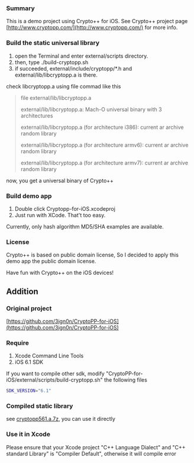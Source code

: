 ### Summary

This is a demo project using Crypto++ for iOS.
See Crypto++ project page [http://www.cryptopp.com/](http://www.cryptopp.com/) for more info.

### Build the static universal library

1. open the Terminal and enter external/scripts directory.
2. then, type ./build-cryptopp.sh
3. if succeeded, external/include/cryptopp/*.h and external/lib/libcryptopp.a is there. 

check libcryptopp.a using file commad like this

> file external/lib/libcryptopp.a
> 
> external/lib/libcryptopp.a: Mach-O universal binary with 3 architectures
> 
> external/lib/libcryptopp.a (for architecture i386):	current ar archive random library
> 
> external/lib/libcryptopp.a (for architecture armv6):	current ar archive random library
> 
> external/lib/libcryptopp.a (for architecture armv7):	current ar archive random library
      
now, you get a universal binary of Crypto++

### Build demo app

1. Double click Cryptopp-for-iOS.xcodeproj
2. Just run with XCode. That't too easy.

Currently, only hash algorithm MD5/SHA examples are available.

### License

Crypto++ is based on public domain license, 
So I decided to apply this demo app the public domain license.

Have fun with Crypto++ on the iOS devices!

Addition
--------

### Original project

[https://github.com/3ign0n/CryptoPP-for-iOS](https://github.com/3ign0n/CryptoPP-for-iOS)

### Require
 
1. Xcode Command Line Tools
2. iOS 6.1 SDK

If you want to compile other sdk, modify "CryptoPP-for-iOS/external/scripts/build-cryptopp.sh" the following files
  
```sh
SDK_VERSION="6.1"
```

### Compiled static library

see [cryptopp561.a.7z](https://github.com/rablwupei/CryptoPP-for-iOS/cryptopp561.a.7z), you can use it directly

### Use it in Xcode

Please ensure that your Xcode project "C++ Language Dialect" and "C++ standard Library" is "Compiler Default", otherwise it will compile error